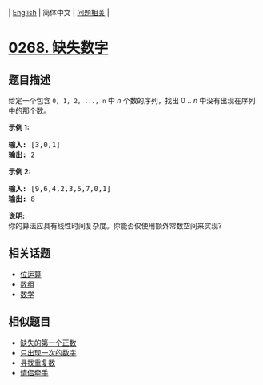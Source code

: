 
| [English](README_EN.md) | 简体中文 | [问题相关](QUESTION.md) |
# [0268. 缺失数字](https://leetcode-cn.com/problems/missing-number/)
## 题目描述
<p>给定一个包含 <code>0, 1, 2, ..., n</code>&nbsp;中&nbsp;<em>n</em>&nbsp;个数的序列，找出 0 .. <em>n</em>&nbsp;中没有出现在序列中的那个数。</p>

<p><strong>示例 1:</strong></p>

<pre><strong>输入:</strong> [3,0,1]
<strong>输出:</strong> 2
</pre>

<p><strong>示例&nbsp;2:</strong></p>

<pre><strong>输入:</strong> [9,6,4,2,3,5,7,0,1]
<strong>输出:</strong> 8
</pre>

<p><strong>说明:</strong><br>
你的算法应具有线性时间复杂度。你能否仅使用额外常数空间来实现?</p>

## 相关话题
- [位运算](https://leetcode-cn.com/tag/bit-manipulation)
- [数组](https://leetcode-cn.com/tag/array)
- [数学](https://leetcode-cn.com/tag/math)
## 相似题目
- [缺失的第一个正数](../0041/README.md)
- [只出现一次的数字](../0136/README.md)
- [寻找重复数](../0287/README.md)
- [情侣牵手](../0765/README.md)
